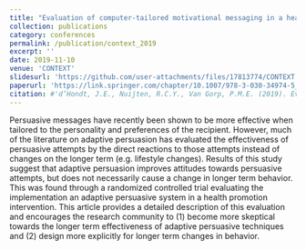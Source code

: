 ```yaml
---
title: "Evaluation of computer-tailored motivational messaging in a health promotion context"
collection: publications
category: conferences
permalink: /publication/context_2019
excerpt: ''
date: 2019-11-10
venue: 'CONTEXT'
slidesurl: 'https://github.com/user-attachments/files/17813774/CONTEXT.presentation.pptx'
paperurl: 'https://link.springer.com/chapter/10.1007/978-3-030-34974-5_11'
citation: #'d’Hondt, J.E., Nuijten, R.C.Y., Van Gorp, P.M.E. (2019). Evaluation of Computer-Tailored Motivational Messaging in a Health Promotion Context. In: Bella, G., Bouquet, P. (eds) Modeling and Using Context. CONTEXT 2019.'
---
```


Persuasive messages have recently been shown to be more effective when tailored to the personality and preferences of the recipient. However, much of the literature on adaptive persuasion has evaluated the effectiveness of persuasive attempts by the direct reactions to those attempts instead of changes on the longer term (e.g. lifestyle changes). Results of this study suggest that adaptive persuasion improves attitudes towards persuasive attempts, but does not necessarily cause a change in longer term behavior. This was found through a randomized controlled trial evaluating the implementation an adaptive persuasive system in a health promotion intervention. This article provides a detailed description of this evaluation and encourages the research community to (1) become more skeptical towards the longer term effectiveness of adaptive persuasive techniques and (2) design more explicitly for longer term changes in behavior.